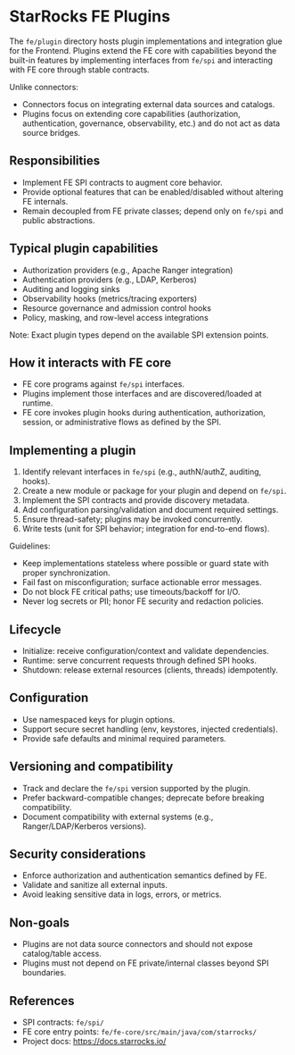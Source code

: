 # StarRocks FE Plugins

The `fe/plugin` directory hosts plugin implementations and integration glue for the Frontend. Plugins extend the FE core with capabilities beyond the built-in features by implementing interfaces from `fe/spi` and interacting with FE core through stable contracts.

Unlike connectors:
- Connectors focus on integrating external data sources and catalogs.
- Plugins focus on extending core capabilities (authorization, authentication, governance, observability, etc.) and do not act as data source bridges.

## Responsibilities
- Implement FE SPI contracts to augment core behavior.
- Provide optional features that can be enabled/disabled without altering FE internals.
- Remain decoupled from FE private classes; depend only on `fe/spi` and public abstractions.

## Typical plugin capabilities
- Authorization providers (e.g., Apache Ranger integration)
- Authentication providers (e.g., LDAP, Kerberos)
- Auditing and logging sinks
- Observability hooks (metrics/tracing exporters)
- Resource governance and admission control hooks
- Policy, masking, and row-level access integrations

Note: Exact plugin types depend on the available SPI extension points.

## How it interacts with FE core
- FE core programs against `fe/spi` interfaces.
- Plugins implement those interfaces and are discovered/loaded at runtime.
- FE core invokes plugin hooks during authentication, authorization, session, or administrative flows as defined by the SPI.

## Implementing a plugin
1. Identify relevant interfaces in `fe/spi` (e.g., authN/authZ, auditing, hooks).
2. Create a new module or package for your plugin and depend on `fe/spi`.
3. Implement the SPI contracts and provide discovery metadata.
4. Add configuration parsing/validation and document required settings.
5. Ensure thread-safety; plugins may be invoked concurrently.
6. Write tests (unit for SPI behavior; integration for end-to-end flows).

Guidelines:
- Keep implementations stateless where possible or guard state with proper synchronization.
- Fail fast on misconfiguration; surface actionable error messages.
- Do not block FE critical paths; use timeouts/backoff for I/O.
- Never log secrets or PII; honor FE security and redaction policies.

## Lifecycle
- Initialize: receive configuration/context and validate dependencies.
- Runtime: serve concurrent requests through defined SPI hooks.
- Shutdown: release external resources (clients, threads) idempotently.

## Configuration
- Use namespaced keys for plugin options.
- Support secure secret handling (env, keystores, injected credentials).
- Provide safe defaults and minimal required parameters.

## Versioning and compatibility
- Track and declare the `fe/spi` version supported by the plugin.
- Prefer backward-compatible changes; deprecate before breaking compatibility.
- Document compatibility with external systems (e.g., Ranger/LDAP/Kerberos versions).

## Security considerations
- Enforce authorization and authentication semantics defined by FE.
- Validate and sanitize all external inputs.
- Avoid leaking sensitive data in logs, errors, or metrics.

## Non-goals
- Plugins are not data source connectors and should not expose catalog/table access.
- Plugins must not depend on FE private/internal classes beyond SPI boundaries.

## References
- SPI contracts: `fe/spi/`
- FE core entry points: `fe/fe-core/src/main/java/com/starrocks/`
- Project docs: https://docs.starrocks.io/

